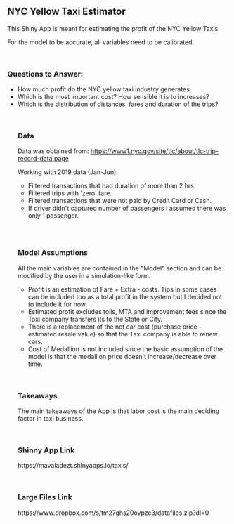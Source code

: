 <h2>NYC Yellow Taxi Estimator</h2>
<p>This Shiny App is meant for estimating the profit of the NYC Yellow Taxis.</p>
<p>For the model to be accurate, all variables need to be calibrated.</p>
<p>&nbsp;</p>
<h3>Questions to Answer:</h3>

<ul>
<li>How much profit do the NYC yellow taxi industry generates</li>
<li>Which is the most important cost? How sensible it is to increases?</li>
<li>Which is the distribution of distances, fares and duration of the trips?</li>

<p>&nbsp;</p>
<h3>Data</h3>
<p>Data was obtained from:&nbsp;<a href="https://www1.nyc.gov/site/tlc/about/tlc-trip-record-data.page">https://www1.nyc.gov/site/tlc/about/tlc-trip-record-data.page</a></p>
<p>Working with 2019 data (Jan-Jun).</p>
<ul>
<li>Filtered transactions that had duration of more than 2 hrs.</li>
<li>Filtered trips with 'zero' fare.</li>
<li>Filtered transactions that were not paid by Credit Card or Cash.</li>
<li>If driver didn't captured number of passengers I assumed there was only 1 passenger.</li>
</ul>
<h3>&nbsp;</h3>
<h3>Model Assumptions</h3>
<p>All the main variables are contained in the "Model" section and can be modified by the user in a simulation-like form.</p>
<ul>
<li>Profit is an estimation of Fare + Extra - costs. Tips in some cases can be included too as a total profit in the system but I decided not to include it for now.</li>
<li>Estimated profit excludes tolls, MTA and improvement fees since the Taxi company transfers its to the State or City.</li>
<li>There is a replacement of the net car cost (purchase price - estimated resale value) so that the Taxi company is able to renew cars.</li>
<li>Cost of Medallion is not included since the basic assumption of the model is that the medallion price doesn't increase/decrease over time.</li>
</ul>
<p>&nbsp;</p>
<h3>Takeaways</h3>
<p>The main takeaways of the App is that labor cost is the main deciding factor in taxi business.</p>

<p>&nbsp;</p>
<h3>Shinny App Link</h3>
https://mavaladezt.shinyapps.io/taxis/

<p>&nbsp;</p>
<h3>Large Files Link</h3>
https://www.dropbox.com/s/tm27ghs20ovpzc3/datafiles.zip?dl=0
